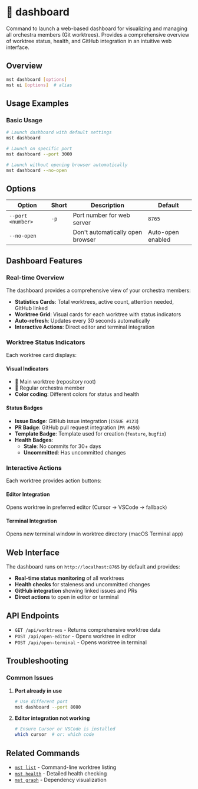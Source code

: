 # 🔸 dashboard

Command to launch a web-based dashboard for visualizing and managing all orchestra members (Git worktrees). Provides a comprehensive overview of worktree status, health, and GitHub integration in an intuitive web interface.

## Overview

```bash
mst dashboard [options]
mst ui [options]  # alias
```

## Usage Examples

### Basic Usage

```bash
# Launch dashboard with default settings
mst dashboard

# Launch on specific port
mst dashboard --port 3000

# Launch without opening browser automatically
mst dashboard --no-open
```

## Options

| Option | Short | Description | Default |
|--------|-------|-------------|---------|
| `--port <number>` | `-p` | Port number for web server | `8765` |
| `--no-open` | | Don't automatically open browser | Auto-open enabled |

## Dashboard Features

### Real-time Overview

The dashboard provides a comprehensive view of your orchestra members:

- **Statistics Cards**: Total worktrees, active count, attention needed, GitHub linked
- **Worktree Grid**: Visual cards for each worktree with status indicators
- **Auto-refresh**: Updates every 30 seconds automatically
- **Interactive Actions**: Direct editor and terminal integration

### Worktree Status Indicators

Each worktree card displays:

#### Visual Indicators
- **📍** Main worktree (repository root)
- **🎼** Regular orchestra member
- **Color coding**: Different colors for status and health

#### Status Badges
- **Issue Badge**: GitHub issue integration (`ISSUE #123`)
- **PR Badge**: GitHub pull request integration (`PR #456`)  
- **Template Badge**: Template used for creation (`feature`, `bugfix`)
- **Health Badges**: 
  - **Stale**: No commits for 30+ days
  - **Uncommitted**: Has uncommitted changes

### Interactive Actions

Each worktree provides action buttons:

#### Editor Integration
Opens worktree in preferred editor (Cursor → VSCode → fallback)

#### Terminal Integration
Opens new terminal window in worktree directory (macOS Terminal app)

## Web Interface

The dashboard runs on `http://localhost:8765` by default and provides:

- **Real-time status monitoring** of all worktrees
- **Health checks** for staleness and uncommitted changes
- **GitHub integration** showing linked issues and PRs
- **Direct actions** to open in editor or terminal

## API Endpoints

- `GET /api/worktrees` - Returns comprehensive worktree data
- `POST /api/open-editor` - Opens worktree in editor
- `POST /api/open-terminal` - Opens worktree in terminal

## Troubleshooting

### Common Issues

1. **Port already in use**
   ```bash
   # Use different port
   mst dashboard --port 8080
   ```

2. **Editor integration not working**
   ```bash
   # Ensure Cursor or VSCode is installed
   which cursor  # or: which code
   ```

## Related Commands

- [`mst list`](./list.md) - Command-line worktree listing
- [`mst health`](./health.md) - Detailed health checking
- [`mst graph`](./graph.md) - Dependency visualization